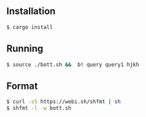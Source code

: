 ## Installation
```bash
$ cargo install
```

## Running
```bash
$ source ./bott.sh &&  b! query query1 hjkh 
```

## Format
```bash
$ curl -sS https://webi.sh/shfmt | sh
$ shfmt -l -w bott.sh
```